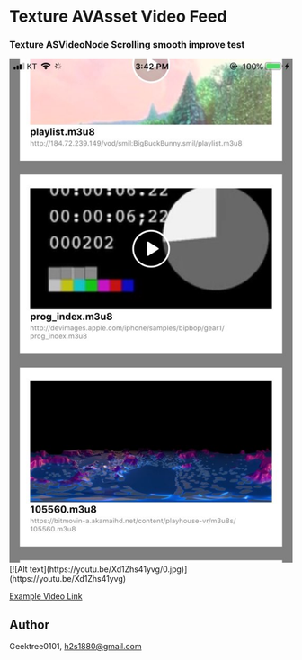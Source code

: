 # Texture AVAsset Video Feed
### Texture ASVideoNode Scrolling smooth improve test
<img src="https://github.com/GeekTree0101/TextureAVAssetVideoFeed/blob/master/Resource/videoScreenShot.jpeg" />
[![Alt text](https://youtu.be/Xd1Zhs41yvg/0.jpg)](https://youtu.be/Xd1Zhs41yvg)

[Example Video Link](https://www.youtube.com/watch?v=Xd1Zhs41yvg)


## Author
Geektree0101, h2s1880@gmail.com
